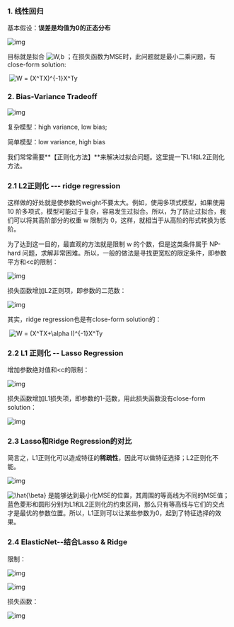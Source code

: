 ### 1. 线性回归

基本假设：**误差是均值为0的正态分布**

![img](https://pic1.zhimg.com/80/v2-6d056385519566a4722c02f86cbebabb_1440w.png)

目标就是拟合 ![W,b](https://www.zhihu.com/equation?tex=W%2Cb)  ；在损失函数为MSE时，此问题就是最小二乘问题，有close-form solution:

​                                                          ![W = (X^TX)^{-1}X^Ty](https://www.zhihu.com/equation?tex=W%20%3D%20(X%5ETX)%5E%7B-1%7DX%5ETy)  

### 2. Bias-Variance Tradeoff

![img](https://pica.zhimg.com/80/v2-35d08dc52ec8130ecfd53ff90f8a07fa_1440w.png)

复杂模型：high variance, low bias;

简单模型：low variance, high bias

我们常常需要**【正则化方法】**来解决过拟合问题。这里提一下L1和L2正则化方法。

### 2.1 L2正则化 --- ridge regression

这样做的好处就是使参数的weight不要太大。例如，使用多项式模型，如果使用 10 阶多项式，模型可能过于复杂，容易发生过拟合。所以，为了防止过拟合，我们可以将其高阶部分的权重 w 限制为 0，这样，就相当于从高阶的形式转换为低阶。

为了达到这一目的，最直观的方法就是限制 w 的个数，但是这类条件属于 NP-hard 问题，求解非常困难。所以，一般的做法是寻找更宽松的限定条件，即参数平方和<c的限制：

![img](https://pica.zhimg.com/80/v2-516c9054cd869303df5e14bf49dbd236_1440w.png)

损失函数增加L2正则项，即参数的二范数：

![img](https://pic2.zhimg.com/80/v2-e52976e32aa66a62184e1031386d297a_1440w.png)

其实，ridge regression也是有close-form solution的：

​                                                           ![W = (X^TX+\alpha I)^{-1}X^Ty](https://www.zhihu.com/equation?tex=W%20%3D%20(X%5ETX%2B%5Calpha%20I)%5E%7B-1%7DX%5ETy)  

### 2.2 L1 正则化 -- Lasso Regression

增加参数绝对值和<c的限制：

![img](https://pic2.zhimg.com/80/v2-dac61d6772c055a5cb84f6bc3f32796f_1440w.png)

损失函数增加L1损失项，即参数的1-范数，用此损失函数没有close-form solution：

![img](https://pic1.zhimg.com/80/v2-9a34f82c1105ab8e94c69cd5a5094218_1440w.png)

### 2.3 Lasso和Ridge Regression的对比

简言之，L1正则化可以造成特征的**稀疏性**，因此可以做特征选择；L2正则化不能。

![img](https://pic2.zhimg.com/80/v2-88998c93500e64b073ebad3004ede58f_1440w.png)

 ![\hat{\beta}](https://www.zhihu.com/equation?tex=%5Chat%7B%5Cbeta%7D)  是能够达到最小化MSE的位置，其周围的等高线为不同的MSE值；蓝色菱形和圆形分别为L1和L2正则化的约束区间，那么只有等高线与它们的交点才是最优的参数位置。所以，L1正则可以让某些参数为0，起到了特征选择的效果。

### 2.4 ElasticNet--结合Lasso & Ridge

限制：

![img](https://pic1.zhimg.com/80/v2-84ee4b71a0b4a4f4e88560c862e05017_1440w.png)

![img](https://pic3.zhimg.com/80/v2-f4b5a7290d8dd7e554e8bdfee8c4e59b_1440w.png)

损失函数：

![img](https://pic1.zhimg.com/80/v2-d9a9f887cf7bf3b48792da598418b297_1440w.png)


